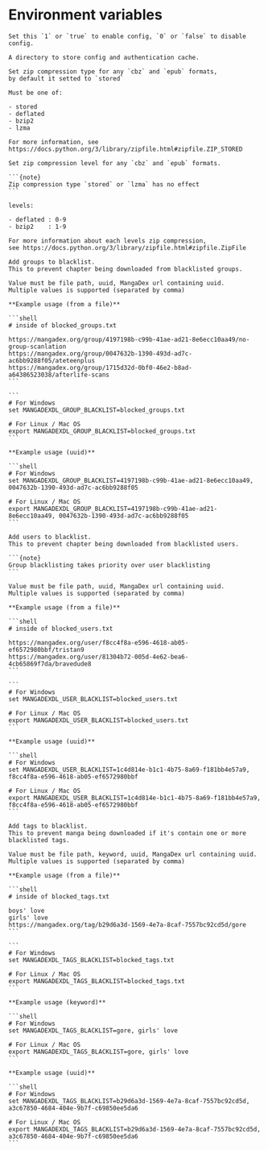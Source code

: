 # Environment variables

```{option} MANGADEXDL_CONFIG_ENABLED [1 or 0, true or false]
Set this `1` or `true` to enable config, `0` or `false` to disable config.
```

```{option} MANGADEXDL_CONFIG_PATH
A directory to store config and authentication cache.
```

```{option} MANGADEXDL_ZIP_COMPRESSION_TYPE
Set zip compression type for any `cbz` and `epub` formats, 
by default it setted to `stored`

Must be one of:

- stored
- deflated
- bzip2
- lzma

For more information, see https://docs.python.org/3/library/zipfile.html#zipfile.ZIP_STORED
```

````{option} MANGADEXDL_ZIP_COMPRESSION_LEVEL
Set zip compression level for any `cbz` and `epub` formats.

```{note}
Zip compression type `stored` or `lzma` has no effect
```

levels:

- deflated : 0-9
- bzip2    : 1-9

For more information about each levels zip compression, 
see https://docs.python.org/3/library/zipfile.html#zipfile.ZipFile
````

````{option} MANGADEXDL_GROUP_BLACKLIST [VALUE1, VALUE2, ...]
Add groups to blacklist. 
This to prevent chapter being downloaded from blacklisted groups.

Value must be file path, uuid, MangaDex url containing uuid. 
Multiple values is supported (separated by comma)

**Example usage (from a file)**

```shell
# inside of blocked_groups.txt

https://mangadex.org/group/4197198b-c99b-41ae-ad21-8e6ecc10aa49/no-group-scanlation
https://mangadex.org/group/0047632b-1390-493d-ad7c-ac6bb9288f05/ateteenplus
https://mangadex.org/group/1715d32d-0bf0-46e2-b8ad-a64386523038/afterlife-scans
```

```
# For Windows
set MANGADEXDL_GROUP_BLACKLIST=blocked_groups.txt

# For Linux / Mac OS
export MANGADEXDL_GROUP_BLACKLIST=blocked_groups.txt
```

**Example usage (uuid)**

```shell
# For Windows
set MANGADEXDL_GROUP_BLACKLIST=4197198b-c99b-41ae-ad21-8e6ecc10aa49, 0047632b-1390-493d-ad7c-ac6bb9288f05

# For Linux / Mac OS
export MANGADEXDL_GROUP_BLACKLIST=4197198b-c99b-41ae-ad21-8e6ecc10aa49, 0047632b-1390-493d-ad7c-ac6bb9288f05
```
````

````{option} MANGADEXDL_USER_BLACKLIST [VALUE1, VALUE2, ...]
Add users to blacklist. 
This to prevent chapter being downloaded from blacklisted users.

```{note}
Group blacklisting takes priority over user blacklisting
```

Value must be file path, uuid, MangaDex url containing uuid. 
Multiple values is supported (separated by comma)

**Example usage (from a file)**

```shell
# inside of blocked_users.txt

https://mangadex.org/user/f8cc4f8a-e596-4618-ab05-ef6572980bbf/tristan9
https://mangadex.org/user/81304b72-005d-4e62-bea6-4cb65869f7da/bravedude8
```

```
# For Windows
set MANGADEXDL_USER_BLACKLIST=blocked_users.txt

# For Linux / Mac OS
export MANGADEXDL_USER_BLACKLIST=blocked_users.txt
```

**Example usage (uuid)**

```shell
# For Windows
set MANGADEXDL_USER_BLACKLIST=1c4d814e-b1c1-4b75-8a69-f181bb4e57a9, f8cc4f8a-e596-4618-ab05-ef6572980bbf

# For Linux / Mac OS
export MANGADEXDL_USER_BLACKLIST=1c4d814e-b1c1-4b75-8a69-f181bb4e57a9, f8cc4f8a-e596-4618-ab05-ef6572980bbf
```
````

````{option} MANGADEXDL_TAGS_BLACKLIST [VALUE1, VALUE2, ...]
Add tags to blacklist. 
This to prevent manga being downloaded if it's contain one or more blacklisted tags.

Value must be file path, keyword, uuid, MangaDex url containing uuid. 
Multiple values is supported (separated by comma)

**Example usage (from a file)**

```shell
# inside of blocked_tags.txt

boys' love
girls' love
https://mangadex.org/tag/b29d6a3d-1569-4e7a-8caf-7557bc92cd5d/gore
```

```
# For Windows
set MANGADEXDL_TAGS_BLACKLIST=blocked_tags.txt

# For Linux / Mac OS
export MANGADEXDL_TAGS_BLACKLIST=blocked_tags.txt
```

**Example usage (keyword)**

```shell
# For Windows
set MANGADEXDL_TAGS_BLACKLIST=gore, girls' love

# For Linux / Mac OS
export MANGADEXDL_TAGS_BLACKLIST=gore, girls' love
```

**Example usage (uuid)**

```shell
# For Windows
set MANGADEXDL_TAGS_BLACKLIST=b29d6a3d-1569-4e7a-8caf-7557bc92cd5d, a3c67850-4684-404e-9b7f-c69850ee5da6

# For Linux / Mac OS
export MANGADEXDL_TAGS_BLACKLIST=b29d6a3d-1569-4e7a-8caf-7557bc92cd5d, a3c67850-4684-404e-9b7f-c69850ee5da6
```
````